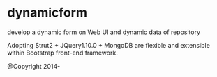 dynamicform
===========

develop a dynamic form on Web UI and dynamic data of repository

Adopting Strut2 + JQuery1.10.0 + MongoDB are flexible and extensible within Bootstrap front-end framework.

@Copyright 2014-
